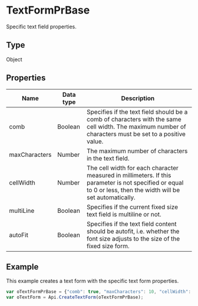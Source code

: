 # TextFormPrBase

Specific text field properties.

## Type

Object

## Properties

| **Name**  | **Data type** | **Description** |
| ------------- | ------------- | ------------- |
| comb | Boolean | Specifies if the text field should be a comb of characters with the same cell width. The maximum number of characters must be set to a positive value. |
| maxCharacters | Number | The maximum number of characters in the text field. |
| cellWidth | Number | The cell width for each character measured in millimeters. If this parameter is not specified or equal to 0 or less, then the width will be set automatically. |
| multiLine | Boolean | Specifies if the current fixed size text field is multiline or not. |
| autoFit | Boolean | Specifies if the text field content should be autofit, i.e. whether the font size adjusts to the size of the fixed size form. |

## Example

This example creates a text form with the specific text form properties.

```javascript
var oTextFormPrBase = {"comb": true, "maxCharacters": 10, "cellWidth": 3, "multiLine": false, "autoFit": false};
var oTextForm = Api.CreateTextForm(oTextFormPrBase);
```